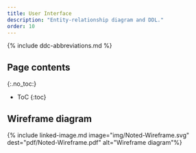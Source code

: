 ```yaml
---
title: User Interface
description: "Entity-relationship diagram and DDL."
order: 10
---
```


{% include ddc-abbreviations.md %}

## Page contents
{:.no_toc:}

- ToC
{:toc}

## Wireframe diagram

{% include linked-image.md image="img/Noted-Wireframe.svg" dest="pdf/Noted-Wireframe.pdf" alt="Wireframe diagram"%}
